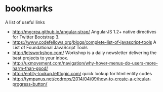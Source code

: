 bookmarks
=========

A list of useful links

* http://mgcrea.github.io/angular-strap/ AngularJS 1.2+ native directives for Twitter Bootstrap 3.
* https://www.codefellows.org/blogs/complete-list-of-javascript-tools A List of Foundational JavaScript Tools
* http://letsworkshop.com/ Workshop is a daily newsletter delivering the best projects to your inbox.
* http://uxmovement.com/navigation/why-hover-menus-do-users-more-harm-than-good/
* http://entity-lookup.leftlogic.com/ quick lookup for html entity codes
* http://tympanus.net/codrops/2014/04/09/how-to-create-a-circular-progress-button/
